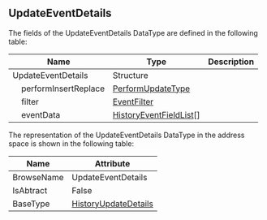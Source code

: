 <!-- datatype -->
## UpdateEventDetails
<!-- end of description -->
The fields of the UpdateEventDetails DataType are defined in the following table:  

|Name|Type|Description|
|---|---|---|
|UpdateEventDetails|Structure||
|&nbsp;&nbsp;&nbsp;&nbsp;performInsertReplace|[PerformUpdateType](../../../Part4/DataTypes/PerformUpdateType/readme.md)||
|&nbsp;&nbsp;&nbsp;&nbsp;filter|[EventFilter](../../../Part4/DataTypes/EventFilter/readme.md)||
|&nbsp;&nbsp;&nbsp;&nbsp;eventData|[HistoryEventFieldList](../../../Part4/DataTypes/HistoryEventFieldList/readme.md)[]||

The representation of the UpdateEventDetails DataType in the address space is shown in the following table:  

|Name|Attribute|
|---|---|
|BrowseName|UpdateEventDetails|
|IsAbtract|False|
|BaseType|[HistoryUpdateDetails](../../../Part4/Services/HistoryUpdateDetails/readme.md)|

